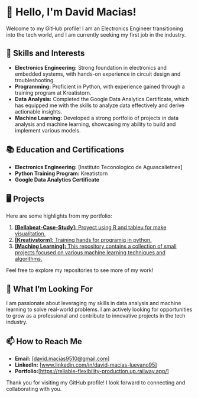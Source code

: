
# 👋 Hello, I'm David Macias!

Welcome to my GitHub profile! I am an Electronics Engineer transitioning into the tech world, and I am currently seeking my first job in the industry. 

## 🔧 Skills and Interests

- **Electronics Engineering:** Strong foundation in electronics and embedded systems, with hands-on experience in circuit design and troubleshooting.
- **Programming:** Proficient in Python, with experience gained through a training program at Kreatistorn.
- **Data Analysis:** Completed the Google Data Analytics Certificate, which has equipped me with the skills to analyze data effectively and derive actionable insights.
- **Machine Learning:** Developed a strong portfolio of projects in data analysis and machine learning, showcasing my ability to build and implement various models.

## 📚 Education and Certifications

- **Electronics Engineering:** [Instituto Teconologico de Aguascalietnes]
- **Python Training Program:** Kreatistorn
- **Google Data Analytics Certificate**

## 🖥️ Projects

Here are some highlights from my portfolio:

1. [**[Bellabeat-Case-Study]:** Proyect using R and tableu for make visualitation.](https://github.com/david-macias-luevano95/Bellabeat-Case_Study)
2. [**[Kreativstorm]:** Training hands for programig in python.](https://github.com/david-macias-luevano95/Kreativstorm)
3. [**[Maching Learning]:** This repository contains a collection of small projects focused on various machine learning techniques and algorithms.](https://github.com/david-macias-luevano95/Maching_Learning)

Feel free to explore my repositories to see more of my work!

## 🌟 What I’m Looking For

I am passionate about leveraging my skills in data analysis and machine learning to solve real-world problems. I am actively looking for opportunities to grow as a professional and contribute to innovative projects in the tech industry.

## 📫 How to Reach Me

- **Email:** [david.macias9510@gmail.com]
- **LinkedIn:** [www.linkedin.com/in/david-macias-luevano95]
- **Portfolio:**[https://reliable-flexibility-production.up.railway.app/]

Thank you for visiting my GitHub profile! I look forward to connecting and collaborating with you.
